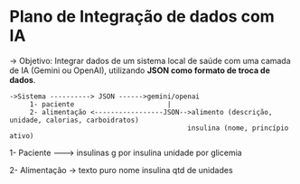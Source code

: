 # Plano de Integração de dados com IA

-> Objetivo: 
      Integrar dados de um sistema local de saúde com uma camada de IA (Gemini ou OpenAI), utilizando **JSON como formato de troca de dados**.
    
    ->Sistema ----------> JSON ------>gemini/openai
         1- paciente                       |
	     2- alimentação <-----------------JSON-->alimento (descrição, unidade, calorias, carboidratos)               
	                                            insulina (nome, princípio ativo) 



1- Paciente ---> insulinas
	             g por insulina 
		         unidade por glicemia

2- Alimentação -> texto puro
                  nome insulina
		          qtd de unidades
